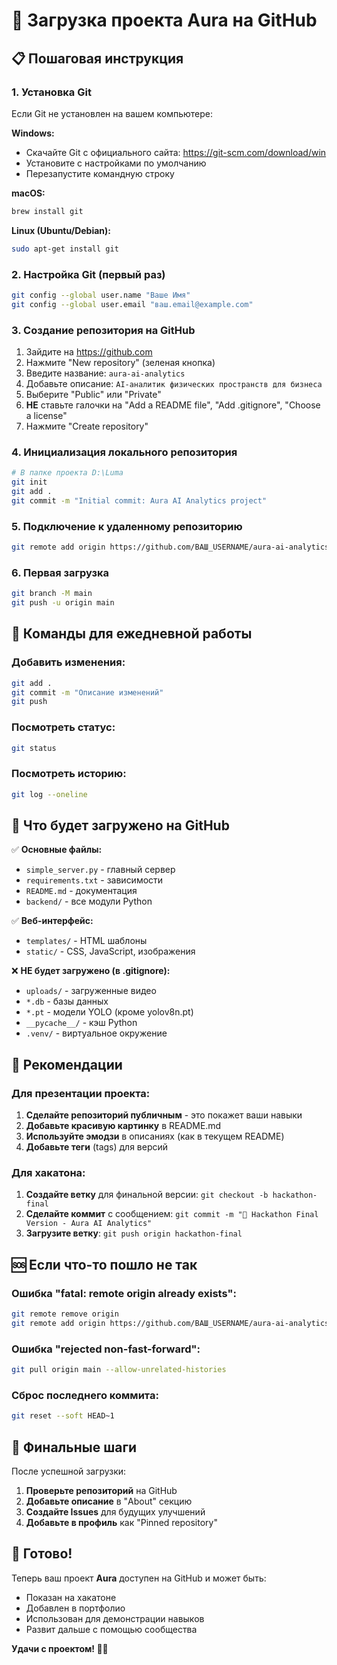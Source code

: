 # 🚀 Загрузка проекта Aura на GitHub

## 📋 Пошаговая инструкция

### 1. Установка Git
Если Git не установлен на вашем компьютере:

**Windows:**
- Скачайте Git с официального сайта: https://git-scm.com/download/win
- Установите с настройками по умолчанию
- Перезапустите командную строку

**macOS:**
```bash
brew install git
```

**Linux (Ubuntu/Debian):**
```bash
sudo apt-get install git
```

### 2. Настройка Git (первый раз)
```bash
git config --global user.name "Ваше Имя"
git config --global user.email "ваш.email@example.com"
```

### 3. Создание репозитория на GitHub
1. Зайдите на https://github.com
2. Нажмите "New repository" (зеленая кнопка)
3. Введите название: `aura-ai-analytics`
4. Добавьте описание: `AI-аналитик физических пространств для бизнеса`
5. Выберите "Public" или "Private"
6. **НЕ** ставьте галочки на "Add a README file", "Add .gitignore", "Choose a license"
7. Нажмите "Create repository"

### 4. Инициализация локального репозитория
```bash
# В папке проекта D:\Luma
git init
git add .
git commit -m "Initial commit: Aura AI Analytics project"
```

### 5. Подключение к удаленному репозиторию
```bash
git remote add origin https://github.com/ВАШ_USERNAME/aura-ai-analytics.git
```

### 6. Первая загрузка
```bash
git branch -M main
git push -u origin main
```

## 🔧 Команды для ежедневной работы

### Добавить изменения:
```bash
git add .
git commit -m "Описание изменений"
git push
```

### Посмотреть статус:
```bash
git status
```

### Посмотреть историю:
```bash
git log --oneline
```

## 📁 Что будет загружено на GitHub

✅ **Основные файлы:**
- `simple_server.py` - главный сервер
- `requirements.txt` - зависимости
- `README.md` - документация
- `backend/` - все модули Python

✅ **Веб-интерфейс:**
- `templates/` - HTML шаблоны
- `static/` - CSS, JavaScript, изображения

❌ **НЕ будет загружено (в .gitignore):**
- `uploads/` - загруженные видео
- `*.db` - базы данных
- `*.pt` - модели YOLO (кроме yolov8n.pt)
- `__pycache__/` - кэш Python
- `.venv/` - виртуальное окружение

## 🌟 Рекомендации

### Для презентации проекта:
1. **Сделайте репозиторий публичным** - это покажет ваши навыки
2. **Добавьте красивую картинку** в README.md
3. **Используйте эмодзи** в описаниях (как в текущем README)
4. **Добавьте теги** (tags) для версий

### Для хакатона:
1. **Создайте ветку** для финальной версии: `git checkout -b hackathon-final`
2. **Сделайте коммит** с сообщением: `git commit -m "🎉 Hackathon Final Version - Aura AI Analytics"`
3. **Загрузите ветку**: `git push origin hackathon-final`

## 🆘 Если что-то пошло не так

### Ошибка "fatal: remote origin already exists":
```bash
git remote remove origin
git remote add origin https://github.com/ВАШ_USERNAME/aura-ai-analytics.git
```

### Ошибка "rejected non-fast-forward":
```bash
git pull origin main --allow-unrelated-histories
```

### Сброс последнего коммита:
```bash
git reset --soft HEAD~1
```

## 🎯 Финальные шаги

После успешной загрузки:

1. **Проверьте репозиторий** на GitHub
2. **Добавьте описание** в "About" секцию
3. **Создайте Issues** для будущих улучшений
4. **Добавьте в профиль** как "Pinned repository"

## 🚀 Готово!

Теперь ваш проект **Aura** доступен на GitHub и может быть:
- Показан на хакатоне
- Добавлен в портфолио
- Использован для демонстрации навыков
- Развит дальше с помощью сообщества

**Удачи с проектом! 🎉✨**

